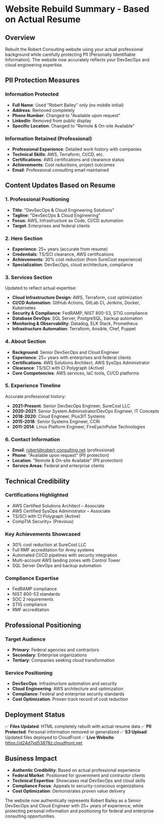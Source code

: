 # Website Rebuild Summary - Based on Actual Resume

## Overview
Rebuilt the Robert Consulting website using your actual professional background while carefully protecting PII (Personally Identifiable Information). The website now accurately reflects your DevSecOps and cloud engineering expertise.

## PII Protection Measures

### Information Protected
- **Full Name**: Used "Robert Bailey" only (no middle initial)
- **Address**: Removed completely
- **Phone Number**: Changed to "Available upon request"
- **LinkedIn**: Removed from public display
- **Specific Location**: Changed to "Remote & On-site Available"

### Information Retained (Professional)
- **Professional Experience**: Detailed work history with companies
- **Technical Skills**: AWS, Terraform, CI/CD, etc.
- **Certifications**: AWS certifications and clearance status
- **Achievements**: Cost reductions, project outcomes
- **Email**: Professional consulting email maintained

## Content Updates Based on Resume

### 1. Professional Positioning
- **Title**: "DevSecOps & Cloud Engineering Solutions"
- **Tagline**: "DevSecOps & Cloud Engineering"
- **Focus**: AWS, Infrastructure as Code, CI/CD automation
- **Target**: Enterprises and federal clients

### 2. Hero Section
- **Experience**: 25+ years (accurate from resume)
- **Credentials**: TS/SCI clearance, AWS certifications
- **Achievements**: 30% cost reduction (from SureCost experience)
- **Specialization**: DevSecOps, cloud architecture, compliance

### 3. Services Section
Updated to reflect actual expertise:
- **Cloud Infrastructure Design**: AWS, Terraform, cost optimization
- **CI/CD Automation**: GitHub Actions, GitLab CI, Jenkins, Docker, Kubernetes
- **Security & Compliance**: FedRAMP, NIST 800-53, STIG compliance
- **Database DevOps**: SQL Server, PostgreSQL, backup automation
- **Monitoring & Observability**: Datadog, ELK Stack, Prometheus
- **Infrastructure Automation**: Terraform, Ansible, Chef, Puppet

### 4. About Section
- **Background**: Senior DevSecOps and Cloud Engineer
- **Experience**: 25+ years with enterprises and federal clients
- **Certifications**: AWS Solutions Architect, AWS SysOps Administrator
- **Clearance**: TS/SCI with CI Polygraph (Active)
- **Core Competencies**: AWS services, IaC tools, CI/CD platforms

### 5. Experience Timeline
Accurate professional history:
- **2021-Present**: Senior DevSecOps Engineer, SureCost LLC
- **2020-2021**: Senior System Administrator/DevOps Engineer, IT Concepts
- **2018-2020**: Cloud Engineer, Plus3IT Systems
- **2015-2018**: Senior Systems Engineer, CCRi
- **2011-2014**: Linux Platform Engineer, FireEye/nPulse Technologies

### 6. Contact Information
- **Email**: robert@robert-consulting.net (professional)
- **Phone**: "Available upon request" (PII protection)
- **Location**: "Remote & On-site Available" (PII protection)
- **Service Areas**: Federal and enterprise clients

## Technical Credibility

### Certifications Highlighted
- AWS Certified Solutions Architect – Associate
- AWS Certified SysOps Administrator – Associate
- TS/SCI with CI Polygraph (Active)
- CompTIA Security+ (Previous)

### Key Achievements Showcased
- 30% cost reduction at SureCost LLC
- Full RMF accreditation for Army systems
- Automated CI/CD pipelines with security integration
- Multi-account AWS landing zones with Control Tower
- SQL Server DevOps and backup automation

### Compliance Expertise
- FedRAMP compliance
- NIST 800-53 standards
- SOC 2 requirements
- STIG compliance
- RMF accreditation

## Professional Positioning

### Target Audience
- **Primary**: Federal agencies and contractors
- **Secondary**: Enterprise organizations
- **Tertiary**: Companies seeking cloud transformation

### Service Positioning
- **DevSecOps**: Infrastructure automation and security
- **Cloud Engineering**: AWS architecture and optimization
- **Compliance**: Federal and enterprise security standards
- **Cost Optimization**: Proven track record of cost reduction

## Deployment Status
✅ **Files Updated**: HTML completely rebuilt with actual resume data
✅ **PII Protected**: Personal information removed or generalized
✅ **S3 Upload**: Updated files deployed to CloudFront
✅ **Live Website**: https://d24d7iql53878z.cloudfront.net

## Business Impact
- **Authentic Credibility**: Based on actual professional experience
- **Federal Market**: Positioned for government and contractor clients
- **Technical Expertise**: Showcases real DevSecOps and cloud skills
- **Compliance Focus**: Appeals to security-conscious organizations
- **Cost Optimization**: Demonstrates proven value delivery

The website now authentically represents Robert Bailey as a Senior DevSecOps and Cloud Engineer with 25+ years of experience, while protecting personal information and positioning for federal and enterprise consulting opportunities.
